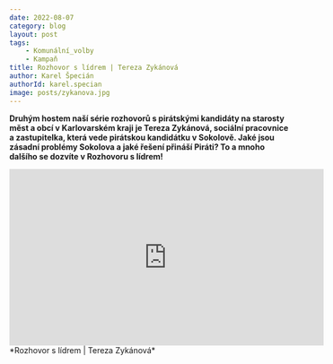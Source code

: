 ```yaml
---
date: 2022-08-07
category: blog
layout: post
tags:
    - Komunální_volby
    - Kampaň
title: Rozhovor s lídrem | Tereza Zykánová
author: Karel Špecián
authorId: karel.specian
image: posts/zykanova.jpg
---
```

**Druhým hostem naší série rozhovorů s pirátskými kandidáty na starosty měst a obcí v Karlovarském kraji je Tereza Zykánová, sociální pracovnice a zastupitelka, která vede pirátskou kandidátku v Sokolově. Jaké jsou zásadní problémy Sokolova a jaké řešení přináší Piráti? To a mnoho dalšího se dozvíte v Rozhovoru s lídrem!**

<iframe width="560" height="315" src="https://www.youtube.com/embed/N0ThdPY-PXI" frameborder="0" allow="accelerometer; autoplay; clipboard-write; encrypted-media; gyroscope; picture-in-picture" allowfullscreen></iframe> *Rozhovor s lídrem | Tereza Zykánová*
